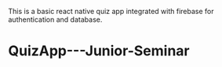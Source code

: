 This is a basic react native quiz app integrated with firebase for authentication and database.

# QuizApp---Junior-Seminar
